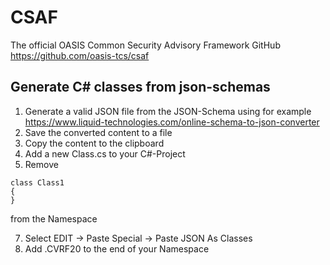 
# CSAF
The official OASIS Common Security Advisory Framework GitHub 
https://github.com/oasis-tcs/csaf

## Generate C# classes from json-schemas
  1. Generate a valid JSON file from the JSON-Schema using for example https://www.liquid-technologies.com/online-schema-to-json-converter
  2. Save the converted content to a file
  3. Copy the content to the clipboard
  4. Add a new Class.cs to your C#-Project
  5. Remove 
  

    class Class1
    {
    }
from the Namespace

  7. Select EDIT -> Paste Special -> Paste JSON As Classes
  8. Add .CVRF20 to the end of your Namespace

